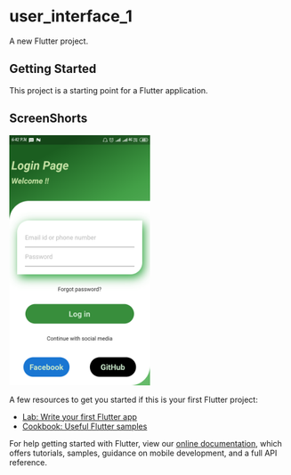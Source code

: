 # user_interface_1

A new Flutter project.

## Getting Started

This project is a starting point for a Flutter application.

## ScreenShorts
<img height="450px" src="screenshort.png">

A few resources to get you started if this is your first Flutter project:

- [Lab: Write your first Flutter app](https://flutter.dev/docs/get-started/codelab)
- [Cookbook: Useful Flutter samples](https://flutter.dev/docs/cookbook)

For help getting started with Flutter, view our
[online documentation](https://flutter.dev/docs), which offers tutorials,
samples, guidance on mobile development, and a full API reference.
